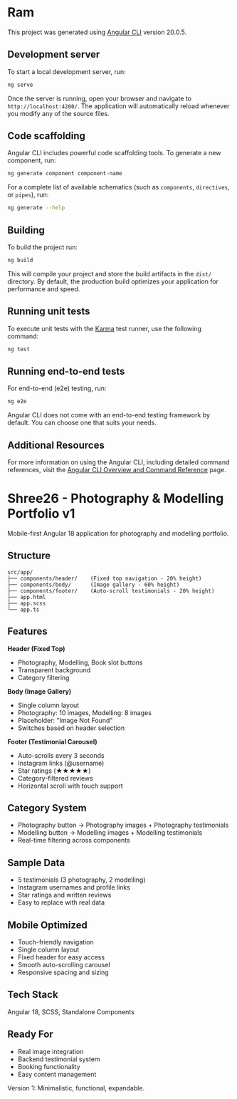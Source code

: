 # Ram

This project was generated using [Angular CLI](https://github.com/angular/angular-cli) version 20.0.5.

## Development server

To start a local development server, run:

```bash
ng serve
```

Once the server is running, open your browser and navigate to `http://localhost:4200/`. The application will automatically reload whenever you modify any of the source files.

## Code scaffolding

Angular CLI includes powerful code scaffolding tools. To generate a new component, run:

```bash
ng generate component component-name
```

For a complete list of available schematics (such as `components`, `directives`, or `pipes`), run:

```bash
ng generate --help
```

## Building

To build the project run:

```bash
ng build
```

This will compile your project and store the build artifacts in the `dist/` directory. By default, the production build optimizes your application for performance and speed.

## Running unit tests

To execute unit tests with the [Karma](https://karma-runner.github.io) test runner, use the following command:

```bash
ng test
```

## Running end-to-end tests

For end-to-end (e2e) testing, run:

```bash
ng e2e
```

Angular CLI does not come with an end-to-end testing framework by default. You can choose one that suits your needs.

## Additional Resources

For more information on using the Angular CLI, including detailed command references, visit the [Angular CLI Overview and Command Reference](https://angular.dev/tools/cli) page.




# Shree26 - Photography & Modelling Portfolio v1

Mobile-first Angular 18 application for photography and modelling portfolio.

## Structure
```
src/app/
├── components/header/    (Fixed top navigation - 20% height)
├── components/body/      (Image gallery - 60% height) 
├── components/footer/    (Auto-scroll testimonials - 20% height)
├── app.html
├── app.scss
└── app.ts
```

## Features

**Header (Fixed Top)**
- Photography, Modelling, Book slot buttons
- Transparent background
- Category filtering

**Body (Image Gallery)**  
- Single column layout
- Photography: 10 images, Modelling: 8 images
- Placeholder: "Image Not Found"
- Switches based on header selection

**Footer (Testimonial Carousel)**
- Auto-scrolls every 3 seconds
- Instagram links (@username)
- Star ratings (★★★★★)
- Category-filtered reviews
- Horizontal scroll with touch support

## Category System
- Photography button → Photography images + Photography testimonials
- Modelling button → Modelling images + Modelling testimonials
- Real-time filtering across components

## Sample Data
- 5 testimonials (3 photography, 2 modelling)
- Instagram usernames and profile links
- Star ratings and written reviews
- Easy to replace with real data

## Mobile Optimized
- Touch-friendly navigation
- Single column layout
- Fixed header for easy access
- Smooth auto-scrolling carousel
- Responsive spacing and sizing

## Tech Stack
Angular 18, SCSS, Standalone Components

## Ready For
- Real image integration
- Backend testimonial system  
- Booking functionality
- Easy content management

Version 1: Minimalistic, functional, expandable.
